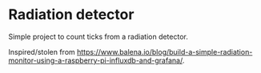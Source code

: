 # Radiation detector

Simple project to count ticks from a radiation detector.

Inspired/stolen from https://www.balena.io/blog/build-a-simple-radiation-monitor-using-a-raspberry-pi-influxdb-and-grafana/.
